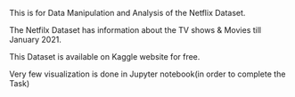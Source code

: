 This is for Data Manipulation and Analysis of the Netflix Dataset.

The Netfilx Dataset has information about the TV shows & Movies till January 2021.

This Dataset is available on Kaggle website for free.  

Very few visualization is done in Jupyter notebook(in order to complete the Task)
